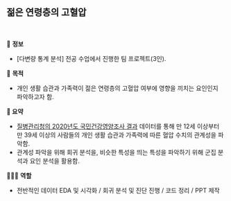 ## 젊은 연령층의 고혈압
<br>

📌 **정보**
- [다변량 통계 분석] 전공 수업에서 진행한 팀 프로젝트(3인).

🔎 **목적**
- 개인 생활 습관과 가족력이 젊은 연령층의 고혈압 여부에 영향을 끼치는 요인인지 파악하고자 함.

**📝 요약**
- [질병관리청의 2020년도 국민건강영양조사 결과](https://knhanes.kdca.go.kr/knhanes/sub03/sub03_02_05.do) 데이터를 통해 만 12세 이상부터 만 39세 이상의 사람들의 개인 생활 습관과 가족력에 따른 혈압 수치의 관계성을 파악함.
- 관계성 파악을 위해 회귀 분석을, 비슷한 특성을 띄는 특성을 파악하기 위해 군집 분석과 요인 분석을 활용함.

👩🏻‍💻 **역할** 
- 전반적인 데이터 EDA 및 시각화 / 회귀 분석 및 진단 진행 / 코드 정리 / PPT 제작
